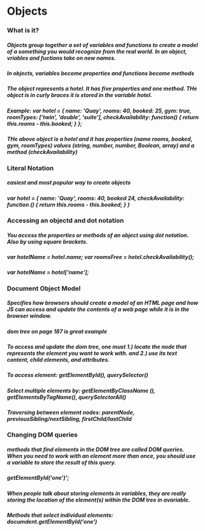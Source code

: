 # Objects

### What is it?

##### Objects group together a set of variables and functions to create a model of a something you would recognize from the real world. In an object, vriables and fuctions take on new names.

##### In objects, variables become properties and functions become methods

##### The object represents a hotel. It has five properties and one method. THe object is in curly braces it is stored in the variable hotel.

##### Example: var hotel = { name: 'Quay', rooms: 40, booked: 25, gym: true, roomTypes: ['twin', 'double', 'suite'], checkAvailability: function() { return this.rooms - this.booked; } };

##### THe above object is a hotel and it has properties (name rooms, booked, gym, roomTypes) values (string, number, number, Boolean, array) and a method (checkAvailability)

### Literal Notation

##### easiest and most popular way to create objects

##### var hotel = { name: 'Quay', rooms: 40, booked 24, checkAvailability: function () { return this.rooms - this.booked; } }

### Accessing an objectd and dot notation

##### You access the properties or methods of an object using dot notation. Also by using square brackets.

##### var hotelName = hotel.name; var roomsFree = hotel.checkAvailability();

##### var hotelName = hotel['name'];

### Document Object Model

##### Specifies how browsers should create a model of an HTML page and how JS can access and update the contents of a web page while it is in the browser window.

##### dom tree on page 187 is great example

##### To access and update the dom tree, one must 1.) locate the node that represents the element you want to work with. and 2.) use its text content, child elements, and attributes.

##### To access element:  getElementById(), querySelector()

##### Select multiple elements by:  getElementByClassName (), getElementsByTagName(), querySelectorAll()

##### Traversing between element nodes: parentNode, previousSibling/nextSibling, firstChild/lastChild

### Changing DOM queries

##### methods that find elements in the DOM tree are called DOM queries. When you need to work with an element more than once, you should use a variable to store the result of this query.

##### getElementById('one')';

##### When people talk about storing elements in variables, they are really storing the location of the element(s) within the DOM tree in avariable.

##### Methods that select individual elements: documdent.getElementById('one')

##### 
